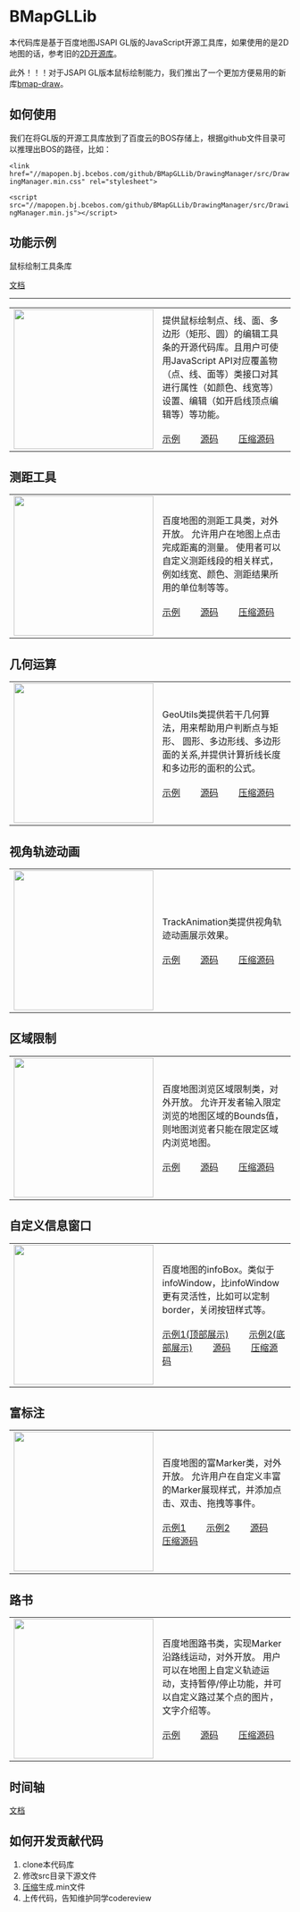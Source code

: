 # BMapGLLib

本代码库是基于百度地图JSAPI GL版的JavaScript开源工具库，如果使用的是2D地图的话，参考旧的[2D开源库](https://github.com/huiyan-fe/BMap-JavaScript-library)。

此外！！！对于JSAPI GL版本鼠标绘制能力，我们推出了一个更加方便易用的新库[bmap-draw](https://lbsyun.baidu.com/bmap-draw/)。

## 如何使用
我们在将GL版的开源工具库放到了百度云的BOS存储上，根据github文件目录可以推理出BOS的路径，比如：

`<link href="//mapopen.bj.bcebos.com/github/BMapGLLib/DrawingManager/src/DrawingManager.min.css" rel="stylesheet">`

`<script src="//mapopen.bj.bcebos.com/github/BMapGLLib/DrawingManager/src/DrawingManager.min.js"></script>`

## 功能示例

鼠标绘制工具条库

[文档](./DrawingManager/README.md)

---------
<table>
<tr>
<td width='250'>
<img src='https://raw.githubusercontent.com/huiyan-fe/BMapGLLib/master/images/DrawingManager.png' width='250' />
</td>
<td width='600'>
提供鼠标绘制点、线、面、多边形（矩形、圆）的编辑工具条的开源代码库。且用户可使用JavaScript API对应覆盖物（点、线、面等）类接口对其进行属性（如颜色、线宽等）设置、编辑（如开启线顶点编辑等）等功能。<br/><br/>
<a target='_blank' href='http://mapopen.bj.bcebos.com/github/BMapGLLib/DrawingManager/examples/index.html'>示例</a>　　
<a target='_blank' href='http://mapopen.bj.bcebos.com/github/BMapGLLib/DrawingManager/src/DrawingManager.js'>源码</a>　　
<a target='_blank' href='http://mapopen.bj.bcebos.com/github/BMapGLLib/DrawingManager/src/DrawingManager.min.js'>压缩源码</a>
</td>
</table>

测距工具
---------
<table>
<tr>
<td width='250'>
<img src='https://raw.githubusercontent.com/huiyan-fe/BMapGLLib/master/images/DistanceTool.png' width='250' />
</td>
<td width='600'>
百度地图的测距工具类，对外开放。 允许用户在地图上点击完成距离的测量。 使用者可以自定义测距线段的相关样式，例如线宽、颜色、测距结果所用的单位制等等。 <br/><br/>
<a target='_blank' href='http://mapopen.bj.bcebos.com/github/BMapGLLib/DistanceTool/examples/index.html'>示例</a>　　
<a target='_blank' href='http://mapopen.bj.bcebos.com/github/BMapGLLib/DistanceTool/src/DistanceTool.js'>源码</a>　　
<a target='_blank' href='http://mapopen.bj.bcebos.com/github/BMapGLLib/DistanceTool/src/DistanceTool.min.js'>压缩源码</a>
</td>
</table>

几何运算
---------
<table>
<tr>
<td width='250'>
<img src='https://raw.githubusercontent.com/huiyan-fe/BMapGLLib/master/images/GeoUtils.png' width='250' />
</td>
<td width='600'>
GeoUtils类提供若干几何算法，用来帮助用户判断点与矩形、 圆形、多边形线、多边形面的关系,并提供计算折线长度和多边形的面积的公式。 <br/><br/>
<a target='_blank' href='http://mapopen.bj.bcebos.com/github/BMapGLLib/GeoUtils/examples/index.html'>示例</a>　　
<a target='_blank' href='http://mapopen.bj.bcebos.com/github/BMapGLLib/GeoUtils/src/GeoUtils.js'>源码</a>　　
<a target='_blank' href='http://mapopen.bj.bcebos.com/github/BMapGLLib/GeoUtils/src/GeoUtils.min.js'>压缩源码</a>
</td>
</table>

视角轨迹动画
---------
<table>
<tr>
<td width='250'>
<img src='https://raw.githubusercontent.com/huiyan-fe/BMapGLLib/master/images/TrackAnimation.png' width='250' />
</td>
<td width='600'>
TrackAnimation类提供视角轨迹动画展示效果。 <br/><br/>
<a target='_blank' href='https://mapopen.bj.bcebos.com/github/BMapGLLib/TrackAnimation/examples/index.html'>示例</a>　　
<a target='_blank' href='https://mapopen.bj.bcebos.com/github/BMapGLLib/TrackAnimation/src/TrackAnimation.js'>源码</a>　　
<a target='_blank' href='https://mapopen.bj.bcebos.com/github/BMapGLLib/TrackAnimation/src/TrackAnimation.min.js'>压缩源码</a>
</td>
</table>

区域限制
---------
<table>
<tr>
<td width='250'>
<img src='https://raw.githubusercontent.com/huiyan-fe/BMapGLLib/master/images/AreaRestriction.png' width='250' />
</td>
<td width='600'>
百度地图浏览区域限制类，对外开放。 允许开发者输入限定浏览的地图区域的Bounds值， 则地图浏览者只能在限定区域内浏览地图。 <br/><br/>
<a target='_blank' href='https://mapopen.bj.bcebos.com/github/BMapGLLib/AreaRestriction/examples/index.html'>示例</a>　　
<a target='_blank' href='https://mapopen.bj.bcebos.com/github/BMapGLLib/AreaRestriction/src/AreaRestriction.js'>源码</a>　　
<a target='_blank' href='https://mapopen.bj.bcebos.com/github/BMapGLLib/AreaRestriction/src/AreaRestriction.min.js'>压缩源码</a>
</td>
</table>

自定义信息窗口
---------
<table>
<tr>
<td width='250'>
<img src='https://raw.githubusercontent.com/huiyan-fe/BMapGLLib/master/images/InfoBox.png' width='250' />
</td>
<td width='600'>
百度地图的infoBox。类似于infoWindow，比infoWindow更有灵活性，比如可以定制border，关闭按钮样式等。<br/><br/>
<a target='_blank' href='https://mapopen.bj.bcebos.com/github/BMapGLLib/InfoBox/examples/top.html'>示例1(顶部展示)</a>　　
<a target='_blank' href='https://mapopen.bj.bcebos.com/github/BMapGLLib/InfoBox/examples/bottom.html'>示例2(底部展示)</a>　　
<a target='_blank' href='https://mapopen.bj.bcebos.com/github/BMapGLLib/InfoBox/src/InfoBox.js'>源码</a>　　
<a target='_blank' href='https://mapopen.bj.bcebos.com/github/BMapGLLib/InfoBox/src/InfoBox.min.js'>压缩源码</a>
</td>
</table>

富标注
---------
<table>
<tr>
<td width='250'>
<img src='https://raw.githubusercontent.com/huiyan-fe/BMap-JavaScript-library/master/images/RichMarker.png' width='250' />
</td>
<td width='600'>
百度地图的富Marker类，对外开放。 允许用户在自定义丰富的Marker展现样式，并添加点击、双击、拖拽等事件。<br/><br/>
<a target='_blank' href='https://bj.bcebos.com/v1/mapopen/github/BMapGLLib/RichMarker/examples/RichMarker.html'>示例1</a>　　
<a target='_blank' href='https://bj.bcebos.com/v1/mapopen/github/BMapGLLib/RichMarker/examples/RichMarker_Advanced.html'>示例2</a>　　
<a target='_blank' href='https://bj.bcebos.com/v1/mapopen/github/BMapGLLib/RichMarker/src/RichMarker.js'>源码</a>　　
<a target='_blank' href='https://bj.bcebos.com/v1/mapopen/github/BMapGLLib/RichMarker/src/RichMarker.min.js'>压缩源码</a>
</td>
</table>

路书
---------
<table>
<tr>
<td width='250'>
<img src='https://raw.githubusercontent.com/huiyan-fe/BMap-JavaScript-library/master/images/LuShu.png' width='250' />
</td>
<td width='600'>
百度地图路书类，实现Marker沿路线运动，对外开放。 用户可以在地图上自定义轨迹运动，支持暂停/停止功能，并可以自定义路过某个点的图片，文字介绍等。 <br/><br/>
<a target='_blank' href='https://bj.bcebos.com/v1/mapopen/github/BMapGLLib/Lushu/examples/index.html'>示例</a>　　
<a target='_blank' href='https://bj.bcebos.com/v1/mapopen/github/BMapGLLib/Lushu/src/Lushu.js'>源码</a>　　
<a target='_blank' href='https://bj.bcebos.com/v1/mapopen/github/BMapGLLib/Lushu/src/Lushu.min.js'>压缩源码</a>
</td>
</table>

时间轴
---------
[文档](./Timeline/README.md)

## 如何开发贡献代码
1. clone本代码库
2. 修改src目录下源文件
3. [压缩](https://tool.oschina.net/jscompress/)生成.min文件
4. 上传代码，告知维护同学codereview

